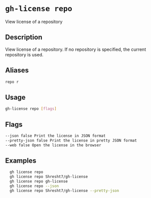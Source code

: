 # `gh-license repo`

View license of a repository

## Description

View license of a repository. If no repository is specified, the current repository is used.

## Aliases

```sh
repo r
```

## Usage

```sh
gh-license repo [flags]
```

## Flags

```sh
--json false Print the license in JSON format
--pretty-json false Print the license in pretty JSON format
--web false Open the license in the browser
```

## Examples

```sh
  gh license repo
  gh license repo Shresht7/gh-license
  gh license repo gh-license
  gh license repo --json
  gh license repo Shresht7/gh-license --pretty-json

```

